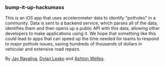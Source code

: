 ### bump-it-up-hackumass

This is an iOS app that uses accelerometer data to identify "potholes" in a community. Data is sent to a backend service, which parses all of the data, identifies them and then opens up a public API with this data, allowing other developers to make applications using it. We hope that something like this could lead to apps that can speed up the time needed for teams to respond to major pothole issues, saving hundreds of thousands of dollars in vehicular and extensive road repairs.

By [Jay Ravaliya](https://www.github.com/jayrav13), [Dylan Lesko](http://www.dylanlesko.com) and [Ashton Welles](https://github.com/ashton007).

